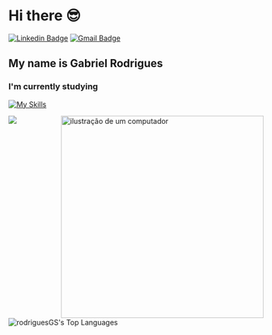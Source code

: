 <h1>Hi there 😎</h1>

[![Linkedin Badge](https://img.shields.io/badge/-LinkedIn-6633cc?style=flat-square&logo=Linkedin&logoColor=white&link=https://www.linkedin.com/in/gabriel-soares1402/)](https://www.linkedin.com/in/gabriel-soares1402/)
[![Gmail Badge](https://img.shields.io/badge/-rodriguesgasoares@gmail.com-6633cc?style=flat-square&logo=Gmail&logoColor=white&link=mailto:rodriguesgasoares@gmail.com)](mailto:rodriguesgasoares@gmail.com)

## My name is Gabriel Rodrigues

### I'm currently studying

[![My Skills](https://skillicons.dev/icons?i=html,css,js,ts,react,java,spring)](https://skillicons.dev)

<img src="https://raw.githubusercontent.com/MicaelliMedeiros/micaellimedeiros/master/image/computer-illustration.png" alt="ilustração de um computador" width="400px" align="right">

<div align=left display="flex>
  <a href="https://github.com/RodriguesGS/">
    <img src="https://github-readme-stats.vercel.app/api?username=rodriguesGS&show_icons=true&icon_color=6633cc&theme=dark&bg_color=FFFFFF00&hide_title=true&hide_border=true&hide=prs" />
  </a>

  ![rodriguesGS's Top Languages](https://github-readme-stats.vercel.app/api/top-langs/?username=rodriguesGS&theme=dark&bg_color=FFFFFF00&show_icons=true&hide_border=true&layout=compact)
</div>
